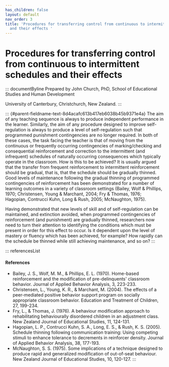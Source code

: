 ```yaml
---
has_children: false
layout: default
nav_order: 3
title: 'Procedures for transferring control from continuous to intermittent schedules
  and their effects '
---
```

# Procedures for transferring control from continuous to intermittent schedules and their effects 


::: documentByline
Prepared by John Church, PhD, School of Educational Studies and Human
Development

University of Canterbury, Christchurch, New Zealand.
:::

::: {#parent-fieldname-text-8d4acafc613b417eb6038b45b9371e4a}
The aim of any teaching sequence is always to produce independent
performance in the learner. Similarly, the aim of any procedure designed
to improve self-regulation is always to produce a level of
self-regulation such that programmed punishment contingencies are no
longer required. In both of these cases, the task facing the teacher is
that of moving from the continuous or frequently occurring contingencies
of marking/checking and consequential reinforcement and correction to
the intermittent (and infrequent) schedules of naturally occurring
consequences which typically operate in the classroom. How is this to be
achieved? It is usually argued that the transfer from frequent
reinforcement to intermittent reinforcement should be gradual, that is,
that the schedule should be gradually thinned. Good levels of
maintenance following the gradual thinning of programmed contingencies
of reinforcement has been demonstrated for a number of learning outcomes
in a variety of classroom settings (Bailey, Wolf & Phillips, 1970;
Christensen, Young & Marchant, 2004; Fry & Thomas, 1976; Hagopian,
Contrucci Kuhn, Long & Rush, 2005; McNaughton, 1975).

Having demonstrated that new levels of skill and of self-regulation can
be maintained, and extinction avoided, when programmed contingencies of
reinforcement (and punishment) are gradually thinned, researchers now
need to turn their attention to identifying the conditions which must be
present in order for this effect to occur. Is it dependent upon the
level of mastery or fluency which has been achieved, for example? How
rapidly can the schedule be thinned while still achieving maintenance,
and so on?
:::

::: referencesList
#### References

-   Bailey, J. S., Wolf, M. M., & Phillips, E. L. (1970). Home-based
    reinforcement and the modification of pre-delinquents\' classroom
    behavior. Journal of Applied Behavior Analysis, 3, 223-233.
-   Christensen, L., Young, K. R., & Marchant, M. (2004). The effects of
    a peer-mediated positive behavior support program on socially
    appropriate classroom behavior. Education and Treatment of Children,
    27, 199-234.
-   Fry, L., & Thomas, J. (1976). A behaviour modification approach to
    rehabilitating behaviourally disordered children in an adjustment
    class. New Zealand Journal of Educational Studies, 11, 124-131.
-   Hagopian, L. P., Contrucci Kuhn, S. A., Long, E. S., & Rush, K. S.
    (2005). Schedule thinning following communication training: Using
    competing stimuli to enhance tolerance to decrements in reinforcer
    density. Journal of Applied Behavior Analysis, 38, 177-193.
-   McNaughton, S. S. (1975). Some implications of a technique designed
    to produce rapid and generalized modification of out-of-seat
    behaviour. New Zealand Journal of Educational Studies, 10, 120-127.
:::
